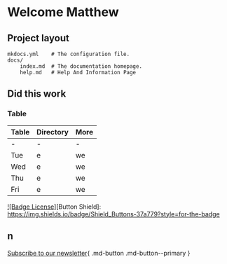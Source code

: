 # Welcome Matthew


## Project layout

    mkdocs.yml    # The configuration file.
    docs/
        index.md  # The documentation homepage.
        help.md   # Help And Information Page
## Did this work
### Table

| Table | Directory | More |
| ----------- | ----------- | --- |
|-|-|-|
|Tue|e|we|
|Wed|e|we|
|Thu|e|we|
|Fri|e|we|


[![Badge License]]("")[Button Shield]: https://img.shields.io/badge/Shield_Buttons-37a779?style=for-the-badge
## n
[Subscribe to our newsletter](#){ .md-button .md-button--primary }
